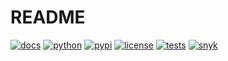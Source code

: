 # README

[![docs](https://img.shields.io/badge/docs-GitHub%20Pages-blue)](wingechr.github.io/PROJECT_TEMPLATE/)
[![python](https://img.shields.io/pypi/pyversions/WINGECHR-PACKAGE-TEMPLATE?logo=python&logoColor=white)](https://pypi.org/project/WINGECHR-PACKAGE-TEMPLATE)
[![pypi](https://img.shields.io/pypi/v/WINGECHR-PACKAGE-TEMPLATE.svg)](https://pypi.org/project/WINGECHR-PACKAGE-TEMPLATE)
[![license](https://img.shields.io/github/license/wingechr/PROJECT_TEMPLATE)](https://github.com/wingechr/PROJECT_TEMPLATE/blob/main/LICENSE)
[![tests](https://github.com/wingechr/PROJECT_TEMPLATE/actions/workflows/unittest.yml/badge.svg)](https://github.com/wingechr/PROJECT_TEMPLATE/actions/workflows/test.yml)
[![snyk](https://snyk.io/test/github/wingechr/PROJECT_TEMPLATE/badge.svg)](https://snyk.io/test/github/wingechr/PROJECT_TEMPLATE)
